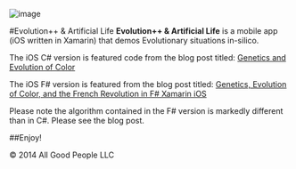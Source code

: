 ![image](https://raw.github.com/bbhsu2/evolution/master/assets/homeScrn.png)

#Evolution++ & Artificial Life
**Evolution++ & Artificial Life** is a mobile app (iOS written in Xamarin) that demos Evolutionary situations in-silico.

The iOS C# version is featured code from the blog post titled: [Genetics and Evolution of Color](http://www.letsthinkabout.us/post/genetics-and-evolution-of-color-in-c-xamarin-ios)

The iOS F# version is featured from the blog post titled: [Genetics, Evolution of Color, and the French Revolution in F# Xamarin iOS](http://www.letsthinkabout.us/post/genetics-evolution-of-color-and-the-french-revolution-in-f-xamarin-ios)

Please note the algorithm contained in the F# version is markedly different than in C#.  Please see the blog post.

##Enjoy!

&copy; 2014 All Good People LLC